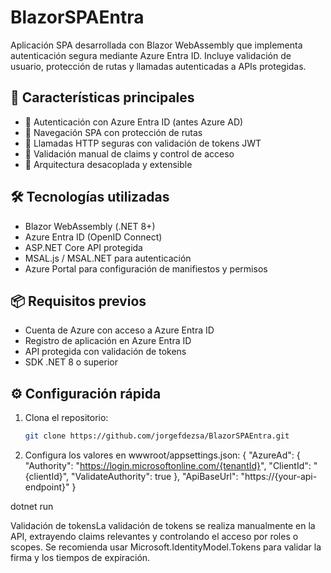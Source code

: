# BlazorSPAEntra

Aplicación SPA desarrollada con Blazor WebAssembly que implementa autenticación segura mediante Azure Entra ID. Incluye validación de usuario, protección de rutas y llamadas autenticadas a APIs protegidas.

## 🚀 Características principales

- 🔐 Autenticación con Azure Entra ID (antes Azure AD)
- 🧭 Navegación SPA con protección de rutas
- 📡 Llamadas HTTP seguras con validación de tokens JWT
- 🧪 Validación manual de claims y control de acceso
- 🧱 Arquitectura desacoplada y extensible

## 🛠️ Tecnologías utilizadas

- Blazor WebAssembly (.NET 8+)
- Azure Entra ID (OpenID Connect)
- ASP.NET Core API protegida
- MSAL.js / MSAL.NET para autenticación
- Azure Portal para configuración de manifiestos y permisos

## 📦 Requisitos previos

- Cuenta de Azure con acceso a Azure Entra ID
- Registro de aplicación en Azure Entra ID
- API protegida con validación de tokens
- SDK .NET 8 o superior

## ⚙️ Configuración rápida

1. Clona el repositorio:
   ```bash
   git clone https://github.com/jorgefdezsa/BlazorSPAEntra.git

2. Configura los valores en wwwroot/appsettings.json:
{
  "AzureAd": {
    "Authority": "https://login.microsoftonline.com/{tenantId}",
    "ClientId": "{clientId}",
    "ValidateAuthority": true
  },
  "ApiBaseUrl": "https://{your-api-endpoint}"
}

dotnet run

Validación de tokensLa validación de tokens se realiza manualmente en la API, extrayendo claims relevantes y controlando el acceso por roles o scopes. Se recomienda usar Microsoft.IdentityModel.Tokens para validar la firma y los tiempos de expiración.


  
